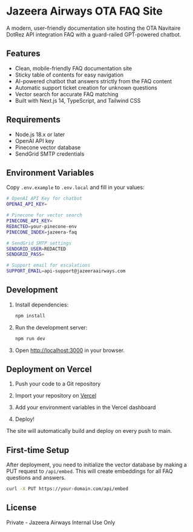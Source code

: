 # Jazeera Airways OTA FAQ Site

A modern, user-friendly documentation site hosting the OTA Navitaire DotRez API integration FAQ with a guard-railed GPT-powered chatbot.

## Features

- Clean, mobile-friendly FAQ documentation site
- Sticky table of contents for easy navigation
- AI-powered chatbot that answers strictly from the FAQ content
- Automatic support ticket creation for unknown questions
- Vector search for accurate FAQ matching
- Built with Next.js 14, TypeScript, and Tailwind CSS

## Requirements

- Node.js 18.x or later
- OpenAI API key
- Pinecone vector database
- SendGrid SMTP credentials

## Environment Variables

Copy `.env.example` to `.env.local` and fill in your values:

```bash
# OpenAI API Key for chatbot
OPENAI_API_KEY=

# Pinecone for vector search
PINECONE_API_KEY=
REDACTED=your-pinecone-env
PINECONE_INDEX=jazeera-faq

# SendGrid SMTP settings
SENDGRID_USER=REDACTED
SENDGRID_PASS=

# Support email for escalations
SUPPORT_EMAIL=api-support@jazeeraairways.com
```

## Development

1. Install dependencies:
   ```bash
   npm install
   ```

2. Run the development server:
   ```bash
   npm run dev
   ```

3. Open [http://localhost:3000](http://localhost:3000) in your browser.

## Deployment on Vercel

1. Push your code to a Git repository

2. Import your repository on [Vercel](https://vercel.com)

3. Add your environment variables in the Vercel dashboard

4. Deploy!

The site will automatically build and deploy on every push to main.

## First-time Setup

After deployment, you need to initialize the vector database by making a PUT request to `/api/embed`. This will create embeddings for all FAQ questions and answers.

```bash
curl -X PUT https://your-domain.com/api/embed
```

## License

Private - Jazeera Airways Internal Use Only

